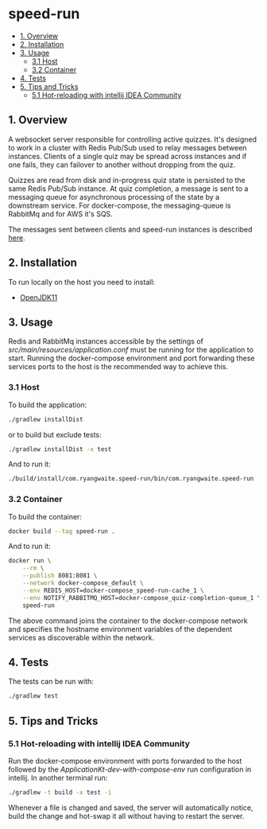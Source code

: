 # speed-run

- [1. Overview](#1-overview)
- [2. Installation](#2-installation)
- [3. Usage](#3-usage)
  - [3.1 Host](#31-host)
  - [3.2 Container](#32-container)
- [4. Tests](#4-tests)
- [5. Tips and Tricks](#5-tips-and-tricks)
  - [5.1 Hot-reloading with intellij IDEA Community](#51-hot-reloading-with-intellij-idea-community)

## 1. Overview
A websocket server responsible for controlling active quizzes. It's designed to work in a cluster with Redis Pub/Sub used to relay messages between instances. Clients of a single quiz may be spread across instances and if one fails, they can failover to another without dropping from the quiz.

Quizzes are read from disk and in-progress quiz state is persisted to the same Redis Pub/Sub instance. At quiz completion, a message is sent to a messaging queue for asynchronous processing of the state by a downstream service. For docker-compose, the messaging-queue is RabbitMq and for AWS it's SQS.

The messages sent between clients and speed-run instances is described [here](../docs/message-protocol.md).

## 2. Installation

To run locally on the host you need to install:
 - [OpenJDK11](https://openjdk.org/install/)

## 3. Usage

Redis and RabbitMq instances accessible by the settings of *src/main/resources/application.conf* must be running for the application to start. Running the docker-compose environment and port forwarding these services ports to the host is the recommended way to achieve this.

### 3.1 Host

To build the application:
```bash
./gradlew installDist
```
or to build but exclude tests:
```bash
./gradlew installDist -x test
```

And to run it:
```bash
./build/install/com.ryangwaite.speed-run/bin/com.ryangwaite.speed-run
```

### 3.2 Container

To build the container:
```bash
docker build --tag speed-run .
```

And to run it:
```bash
docker run \
    --rm \
    --publish 8081:8081 \
    --network docker-compose_default \
    --env REDIS_HOST=docker-compose_speed-run-cache_1 \
    --env NOTIFY_RABBITMQ_HOST=docker-compose_quiz-completion-queue_1 \
    speed-run
```
The above command joins the container to the docker-compose network and specifies the hostname environment variables of the dependent services as discoverable within the network.

## 4. Tests
The tests can be run with:
```bash
./gradlew test
```

## 5. Tips and Tricks

### 5.1 Hot-reloading with intellij IDEA Community

Run the docker-compose environment with ports forwarded to the host followed by the *ApplicationKt-dev-with-compose-env* run configuration in intellij. In another terminal run:
```bash
./gradlew -t build -x test -i
```

Whenever a file is changed and saved, the server will automatically notice, build the change and hot-swap it all without having to restart the server.
